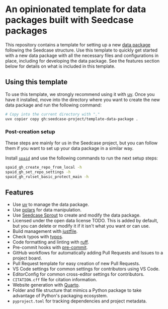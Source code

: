 # An opinionated template for data packages built with Seedcase packages

This repository contains a template for setting up a new [data
package](https://datapackage.org/) following the Seedcase structure.
Use this template to quickly get started with a new data package with
all the necessary files and configurations in place, including for
developing the data package. See the features section below for
details on what is included in this template.

## Using this template

To use this template, we strongly recommend using it with
[uv](https://docs.astral.sh/uv/). Once you have it installed, move into
the directory where you want to create the new data package and run the
following command:

``` bash
# Copy into the current directory with "."
uvx copier copy gh:seedcase-project/template-data-package .
```

### Post-creation setup

These steps are mainly for us in the Seedcase project, but you can
follow them if you want to set up your data package in a similar way.

Install [`spaid`](https://github.com/seedcase-project/spaid) and use the
following commands to run the next setup steps:

``` bash
spaid_gh_create_repo_from_local -h
spaid_gh_set_repo_settings -h
spaid_gh_rulset_basic_protect_main -h
```

## Features

-   Use [uv](https://docs.astral.sh/uv/) to manage the data package.
-   Use [polars](https://www.pola.rs/) for data manipulation.
-   Use [Seedcase Sprout](https://sprout.seedcase-project.org/) to
    create and modify the data package.
-   Licensed under the open data license TODO. This is added by default,
    but you can delete or modify it if it isn't what you want or can
    use.
-   Build management with [justfile](https://just.systems/man/en/).
-   Check typos with [typos](https://github.com/crate-ci/typos).
-   Code formatting and linting with
    [ruff](https://docs.astral.sh/ruff/).
-   Pre-commit hooks with [pre-commit](https://pre-commit.com/).
-   GitHub workflows for automatically adding Pull Requests and Issues
    to a project board.
-   Pull Request template for easy creation of new Pull Requests.
-   VS Code settings for common settings for contributors using VS Code.
-   EditorConfig for common cross-editor settings for contributors.
-   `CITATION.cff` file for citation information.
-   Website generation with [Quarto](https://quarto.org/).
-   Folder and file structure that mimics a Python package to take
    advantage of Python's packaging ecosystem.
-   `pyproject.toml` for tracking dependencies and project metadata.
